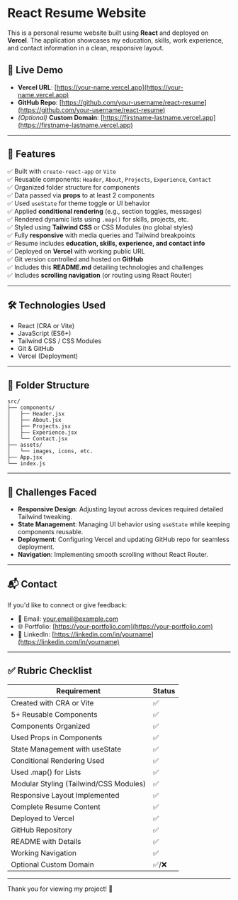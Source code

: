 # React Resume Website

This is a personal resume website built using **React** and deployed on **Vercel**. The application showcases my education, skills, work experience, and contact information in a clean, responsive layout.

## 🔗 Live Demo

- **Vercel URL**: [https://your-name.vercel.app](https://your-name.vercel.app)
- **GitHub Repo**: [https://github.com/your-username/react-resume](https://github.com/your-username/react-resume)
- *(Optional)* **Custom Domain**: [https://firstname-lastname.vercel.app](https://firstname-lastname.vercel.app)

---

## 🚀 Features

✅ Built with `create-react-app` or `Vite`  
✅ Reusable components: `Header`, `About`, `Projects`, `Experience`, `Contact`  
✅ Organized folder structure for components  
✅ Data passed via **props** to at least 2 components  
✅ Used `useState` for theme toggle or UI behavior  
✅ Applied **conditional rendering** (e.g., section toggles, messages)  
✅ Rendered dynamic lists using `.map()` for skills, projects, etc.  
✅ Styled using **Tailwind CSS** or CSS Modules (no global styles)  
✅ Fully **responsive** with media queries and Tailwind breakpoints  
✅ Resume includes **education, skills, experience, and contact info**  
✅ Deployed on **Vercel** with working public URL  
✅ Git version controlled and hosted on **GitHub**  
✅ Includes this **README.md** detailing technologies and challenges  
✅ Includes **scrolling navigation** (or routing using React Router)

---

## 🛠️ Technologies Used

- React (CRA or Vite)
- JavaScript (ES6+)
- Tailwind CSS / CSS Modules
- Git & GitHub
- Vercel (Deployment)

---

## 📁 Folder Structure

```
src/
├── components/
│   ├── Header.jsx
│   ├── About.jsx
│   ├── Projects.jsx
│   ├── Experience.jsx
│   └── Contact.jsx
├── assets/
│   └── images, icons, etc.
├── App.jsx
└── index.js
```

---

## 🌟 Challenges Faced

- **Responsive Design**: Adjusting layout across devices required detailed Tailwind tweaking.
- **State Management**: Managing UI behavior using `useState` while keeping components reusable.
- **Deployment**: Configuring Vercel and updating GitHub repo for seamless deployment.
- **Navigation**: Implementing smooth scrolling without React Router.

---

## 📬 Contact

If you'd like to connect or give feedback:

- 📧 Email: your.email@example.com
- 🌐 Portfolio: [https://your-portfolio.com](https://your-portfolio.com)
- 💼 LinkedIn: [https://linkedin.com/in/yourname](https://linkedin.com/in/yourname)

---

## ✅ Rubric Checklist

| Requirement                             | Status |
|----------------------------------------|--------|
| Created with CRA or Vite               | ✅     |
| 5+ Reusable Components                 | ✅     |
| Components Organized                   | ✅     |
| Used Props in Components               | ✅     |
| State Management with useState         | ✅     |
| Conditional Rendering Used             | ✅     |
| Used .map() for Lists                  | ✅     |
| Modular Styling (Tailwind/CSS Modules) | ✅     |
| Responsive Layout Implemented          | ✅     |
| Complete Resume Content                | ✅     |
| Deployed to Vercel                     | ✅     |
| GitHub Repository                      | ✅     |
| README with Details                    | ✅     |
| Working Navigation                     | ✅     |
| Optional Custom Domain                 | ✅/❌   |

---

Thank you for viewing my project! 🚀
